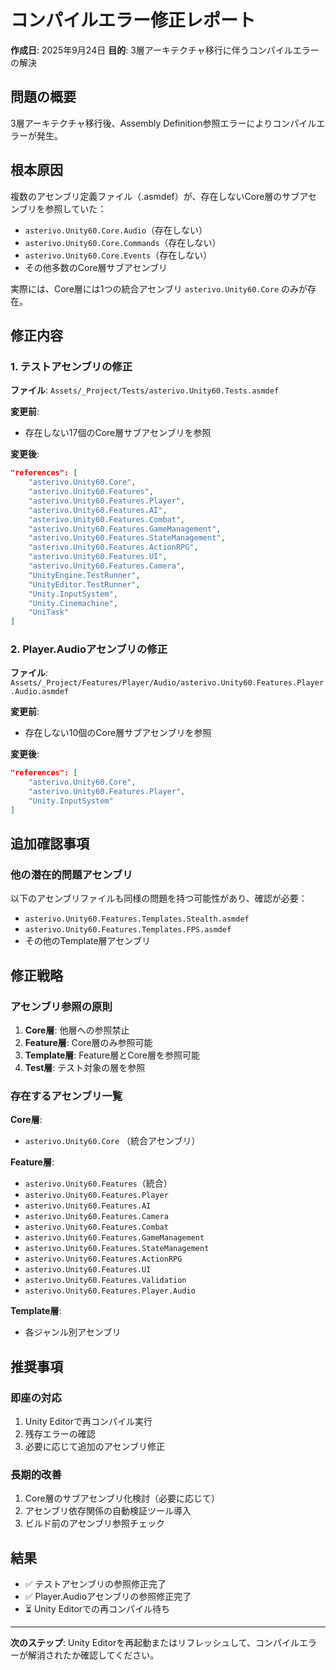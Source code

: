 # コンパイルエラー修正レポート
**作成日**: 2025年9月24日
**目的**: 3層アーキテクチャ移行に伴うコンパイルエラーの解決

## 問題の概要
3層アーキテクチャ移行後、Assembly Definition参照エラーによりコンパイルエラーが発生。

## 根本原因
複数のアセンブリ定義ファイル（.asmdef）が、存在しないCore層のサブアセンブリを参照していた：
- `asterivo.Unity60.Core.Audio`（存在しない）
- `asterivo.Unity60.Core.Commands`（存在しない）
- `asterivo.Unity60.Core.Events`（存在しない）
- その他多数のCore層サブアセンブリ

実際には、Core層には1つの統合アセンブリ `asterivo.Unity60.Core` のみが存在。

## 修正内容

### 1. テストアセンブリの修正
**ファイル**: `Assets/_Project/Tests/asterivo.Unity60.Tests.asmdef`

**変更前**:
- 存在しない17個のCore層サブアセンブリを参照

**変更後**:
```json
"references": [
    "asterivo.Unity60.Core",
    "asterivo.Unity60.Features",
    "asterivo.Unity60.Features.Player",
    "asterivo.Unity60.Features.AI",
    "asterivo.Unity60.Features.Combat",
    "asterivo.Unity60.Features.GameManagement",
    "asterivo.Unity60.Features.StateManagement",
    "asterivo.Unity60.Features.ActionRPG",
    "asterivo.Unity60.Features.UI",
    "asterivo.Unity60.Features.Camera",
    "UnityEngine.TestRunner",
    "UnityEditor.TestRunner",
    "Unity.InputSystem",
    "Unity.Cinemachine",
    "UniTask"
]
```

### 2. Player.Audioアセンブリの修正
**ファイル**: `Assets/_Project/Features/Player/Audio/asterivo.Unity60.Features.Player.Audio.asmdef`

**変更前**:
- 存在しない10個のCore層サブアセンブリを参照

**変更後**:
```json
"references": [
    "asterivo.Unity60.Core",
    "asterivo.Unity60.Features.Player",
    "Unity.InputSystem"
]
```

## 追加確認事項

### 他の潜在的問題アセンブリ
以下のアセンブリファイルも同様の問題を持つ可能性があり、確認が必要：
- `asterivo.Unity60.Features.Templates.Stealth.asmdef`
- `asterivo.Unity60.Features.Templates.FPS.asmdef`
- その他のTemplate層アセンブリ

## 修正戦略

### アセンブリ参照の原則
1. **Core層**: 他層への参照禁止
2. **Feature層**: Core層のみ参照可能
3. **Template層**: Feature層とCore層を参照可能
4. **Test層**: テスト対象の層を参照

### 存在するアセンブリ一覧
**Core層**:
- `asterivo.Unity60.Core` （統合アセンブリ）

**Feature層**:
- `asterivo.Unity60.Features`（統合）
- `asterivo.Unity60.Features.Player`
- `asterivo.Unity60.Features.AI`
- `asterivo.Unity60.Features.Camera`
- `asterivo.Unity60.Features.Combat`
- `asterivo.Unity60.Features.GameManagement`
- `asterivo.Unity60.Features.StateManagement`
- `asterivo.Unity60.Features.ActionRPG`
- `asterivo.Unity60.Features.UI`
- `asterivo.Unity60.Features.Validation`
- `asterivo.Unity60.Features.Player.Audio`

**Template層**:
- 各ジャンル別アセンブリ

## 推奨事項

### 即座の対応
1. Unity Editorで再コンパイル実行
2. 残存エラーの確認
3. 必要に応じて追加のアセンブリ修正

### 長期的改善
1. Core層のサブアセンブリ化検討（必要に応じて）
2. アセンブリ依存関係の自動検証ツール導入
3. ビルド前のアセンブリ参照チェック

## 結果
- ✅ テストアセンブリの参照修正完了
- ✅ Player.Audioアセンブリの参照修正完了
- ⏳ Unity Editorでの再コンパイル待ち

---

**次のステップ**: Unity Editorを再起動またはリフレッシュして、コンパイルエラーが解消されたか確認してください。
